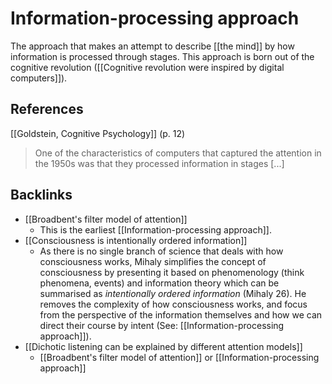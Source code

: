 # Information-processing approach
The approach that makes an attempt to describe [[the mind]] by how information is processed through stages. This approach is born out of the cognitive revolution ([[Cognitive revolution were inspired by digital computers]]).

## References
[[Goldstein, Cognitive Psychology]] (p. 12)
> One of the characteristics of computers that captured the attention in the 1950s was that they processed information in stages [...]

## Backlinks
* [[Broadbent's filter model of attention]]
	* This is the earliest [[Information-processing approach]].
* [[Consciousness is intentionally ordered information]]
	* As there is no single branch of science that deals with how consciousness works, Mihaly simplifies the concept of consciousness by presenting it based on phenomenology (think phenomena, events) and information theory which can be summarised as *intentionally ordered information* (Mihaly 26). He removes the complexity of how consciousness works, and focus from the perspective of the information themselves and how we can direct their course by intent (See: [[Information-processing approach]]).
* [[Dichotic listening can be explained by different attention models]]
	* [[Broadbent's filter model of attention]] or [[Information-processing approach]]

<!-- #evergreen -->

<!-- {BearID:8E09CD1B-8314-4893-8267-372B4D0D0770-64008-000001598F679181} -->
